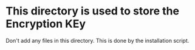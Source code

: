 # This directory is used to store the Encryption KEy
Don't add any files in this directory. This is done by the installation script.